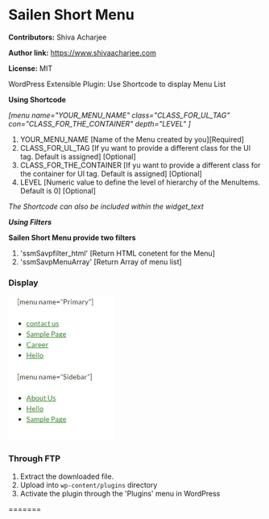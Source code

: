 
# Sailen Short Menu  #
**Contributors:** Shiva Acharjee

**Author link:** https://www.shivaacharjee.com

**License:** MIT  

WordPress Extensible Plugin: Use Shortcode to display Menu List


**Using Shortcode**

<i>[menu name="YOUR_MENU_NAME" class="CLASS_FOR_UL_TAG" con="CLASS_FOR_THE_CONTAINER" depth="LEVEL" ]</i>

<ol>
 <li>YOUR_MENU_NAME</> [Name of the Menu created by you][Required]</li>

 <li>CLASS_FOR_UL_TAG [If yu want to provide a different class for the Ul tag. Default is assigned] [Optional]</li>

 <li>CLASS_FOR_THE_CONTAINER [If yu want to provide a different class for the container for Ul tag. Default is assigned] [Optional]</li>

 <li>LEVEL [Numeric value to define the level of hierarchy of the MenuItems. Default is 0] [Optional]</li>
</ol>

<i>The Shortcode can also be included within the widget_text</i>

***Using Filters***

<b>Sailen Short Menu provide two filters</b>

<ol>
<li>
 'ssmSavpfilter_html' [Return HTML conetent for the Menu]
</li>

<li>
 'ssmSavpMenuArray' [Return Array of menu list]
</li>
</ol>


### Display ###

<img src="Screenshot-1.jpg"/>

### Through FTP ###
1. Extract the downloaded file. 
1. Upload into `wp-content/plugins` directory
2. Activate the plugin through the 'Plugins' menu in WordPress

  
 
=======
 

